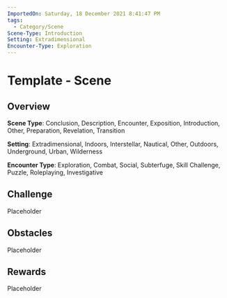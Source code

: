 ```yaml
---
ImportedOn: Saturday, 18 December 2021 8:41:47 PM
tags:
  - Category/Scene
Scene-Type: Introduction
Setting: Extradimensional
Encounter-Type: Exploration
---
```

# Template - Scene
## Overview
**Scene Type**: Conclusion, Description, Encounter, Exposition, Introduction, Other, Preparation, Revelation, Transition

**Setting**: Extradimensional, Indoors, Interstellar, Nautical, Other, Outdoors, Underground, Urban, Wilderness

**Encounter Type**: Exploration, Combat, Social, Subterfuge, Skill Challenge, Puzzle, Roleplaying, Investigative

## Challenge
Placeholder

## Obstacles
Placeholder

## Rewards
Placeholder
